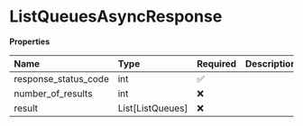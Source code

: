 # ListQueuesAsyncResponse

**Properties**

| Name                 | Type             | Required | Description |
| :------------------- | :--------------- | :------- | :---------- |
| response_status_code | int              | ✅       |             |
| number_of_results    | int              | ❌       |             |
| result               | List[ListQueues] | ❌       |             |

